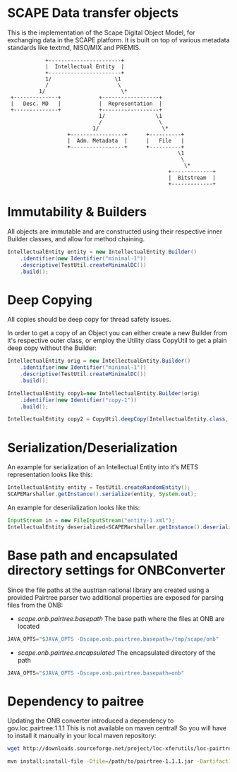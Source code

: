 SCAPE Data transfer objects
===========================
This is the implementation of the Scape Digital Object Model, for exchanging data in the SCAPE platform. It is built on top of various metadata standards like textmd, NISO/MIX and PREMIS.

                +-----------------------+
                |  Intellectual Entity  |
                +-----------------------+
                1/                    \1
                /                      \
              1/                        \*
     +--------------+            +------------------+
     |   Desc. MD   |            |  Representation  |
     +--------------+            +------------------+
                                 1/                \1
                                 /                  \
                               1/                    \*
                       +-----------------+      +----------+
                       |  Adm. Metadata  |      |   File   |
                       +-----------------+      +----------+
                                                          \1
                                                           \
                                                            \*
                                                       +-------------+
                                                       |  Bitstream  |
                                                       +-------------+


Immutability & Builders
=======================
All objects are immutable and are constructed using their respective inner Builder classes, and allow for method chaining.

```Java
IntellectualEntity entity = new IntellectualEntity.Builder()
	.identifier(new Identifier("minimal-1"))
    .descriptive(TestUtil.createMinimalDC())
    .build();
```

Deep Copying
============
All copies should be deep copy for thread safety issues.

In order to get a copy of an Object you can either create a new Builder from it's respective outer class,
or employ the Utility class CopyUtil to get a plain deep copy without the Builder:

```Java
IntellectualEntity orig = new IntellectualEntity.Builder()
	.identifier(new Identifier("minimal-1"))
    .descriptive(TestUtil.createMinimalDC())
    .build();
```

```Java
IntellectualEntity copy1=new IntellectualEntity.Builder(orig)
	.identifier(new Identifier("copy-1"))
	.build();
```

```Java
IntellectualEntity copy2 = CopyUtil.deepCopy(IntellectualEntity.class, orig);			
```

Serialization/Deserialization
=============================
An example for serialization of an Intellectual Entity into it's METS representation looks like this:

```Java
IntellectualEntity entity = TestUtil.createRandomEntity();
SCAPEMarshaller.getInstance().serialize(entity, System.out);
```        

An example for deseriialization looks like this:

```Java
InputStream in = new FileInputStream("entity-1.xml");
IntellectualEntity deserialized=SCAPEMarshaller.getInstance().deserialize(IntellectualEntity.class, in);
```
		
Base path and encapsulated directory settings for ONBConverter
==============================================================

Since the file paths at the austrian national library are created using a provided Pairtree parser two additional properties are exposed for parsing files from the ONB:


* _scape.onb.pairtree.basepath_ The base path where the files at ONB are located
```Java
JAVA_OPTS="$JAVA_OPTS -Dscape.onb.pairtree.basepath=/tmp/scape/onb"
```

* _scape.onb.pairtree.encapsulated_ The encapsulated directory of the path
```Java
JAVA_OPTS="$JAVA_OPTS -Dscape.onb.pairtree.basepath=onb"
```

Dependency to paitree
=====================
Updating the ONB converter introduced a dependency to gov.loc.pairtree:1.1.1 This is not available on maven central! So you will have to install it manually in your local maven repository:

```bash
wget http://downloads.sourceforge.net/project/loc-xferutils/loc-pairtree-java-library/pairtree-1.1.1.jar?r=http%3A%2F%2Fsourceforge.net%2Fprojects%2Floc-xferutils%2Ffiles%2Floc-pairtree-java-library%2F&ts=1384173580&use_mirror=heanet

mvn install:install-file -Dfile=/path/to/pairtree-1.1.1.jar -DartifactId=pairtree -Dversion=1.1.1 -DgroupId=gov.loc -Dpackaging=jar
```

                                              
